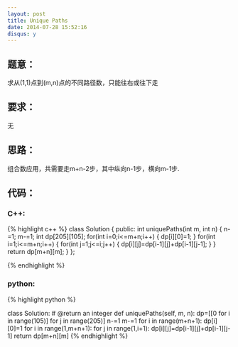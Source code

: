 ```yaml
---
layout: post
title: Unique Paths
date: 2014-07-28 15:52:16
disqus: y
---
```


## 题意：
求从(1,1)点到(m,n)点的不同路径数，只能往右或往下走

## 要求：
无

## 思路：
组合数应用，共需要走m+n-2步，其中纵向n-1步，横向m-1步.

## 代码：

### C++:

{% highlight c++ %}
class Solution {
public:
    int uniquePaths(int m, int n) {
        n-=1;
        m-=1;
        int dp[205][105];
        for(int i=0;i<=m+n;i++)
        {
            dp[i][0]=1;
        }
        for(int i=1;i<=m+n;i++)
        {
            for(int j=1;j<=i;j++)
            {
                dp[i][j]=dp[i-1][j]+dp[i-1][j-1];
            }
        }
        return dp[m+n][m];
    }
};


 {% endhighlight %}
### python:

{% highlight python %}

class Solution:
    # @return an integer
    def uniquePaths(self, m, n):
        dp=[[0 for i in range(105)] for j in range(205)]
        n-=1
        m-=1
        for i in range(m+n+1):
            dp[i][0]=1
        for i in range(1,m+n+1):
            for j in range(1,i+1):
                dp[i][j]=dp[i-1][j]+dp[i-1][j-1]
        return dp[m+n][m]
 {% endhighlight %}
